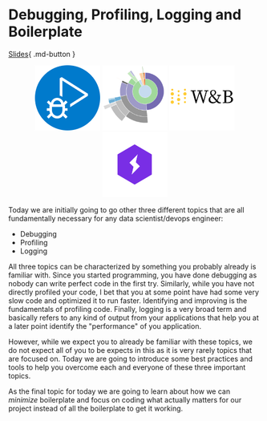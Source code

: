 # Debugging, Profiling, Logging and Boilerplate

[Slides](../../slides/Debugging%20ML%20Code.pdf){ .md-button }

<p align="center">
  <img src="../figures/icons/debugger.png" width="130">
  <img src="../figures/icons/profiler.png" width="130">
  <img src="../figures/icons/w&b.png" width="130">
  <img src="../figures/icons/lightning.png" width="130">
</p>

Today we are initially going to go other three different topics that are all fundamentally necessary for any data
scientist/devops engineer:

* Debugging
* Profiling
* Logging

All three topics can be characterized by something you probably already is familiar with. Since you started programming,
you have done debugging as nobody can write perfect code in the first try. Similarly, while you have not directly
profiled your code, I bet that you at some point have had some very slow code and optimized it to run faster.
Identifying and improving is the fundamentals of profiling code. Finally, logging is a very broad term and basically
refers to any kind of output from your applications that help you at a later point identify the "performance" of
you application.

However, while we expect you to already be familiar with these topics, we do not expect all of you to be expects in
this as it is very rarely topics that are focused on. Today we are going to introduce some best practices and tools to
help you overcome each and everyone of these three important topics.

As the final topic for today we are going to learn about how we can *minimize* boilerplate and focus on coding what
actually matters for our project instead of all the boilerplate to get it working.

